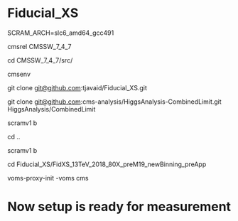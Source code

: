 # Fiducial_XS

SCRAM_ARCH=slc6_amd64_gcc491

cmsrel CMSSW_7_4_7

cd CMSSW_7_4_7/src/

cmsenv

git clone git@github.com:tjavaid/Fiducial_XS.git

git clone git@github.com:cms-analysis/HiggsAnalysis-CombinedLimit.git HiggsAnalysis/CombinedLimit

scramv1 b 

cd ..

scramv1 b 

cd Fiducial_XS/FidXS_13TeV_2018_80X_preM19_newBinning_preApp

voms-proxy-init -voms cms

# Now setup is ready for measurement

